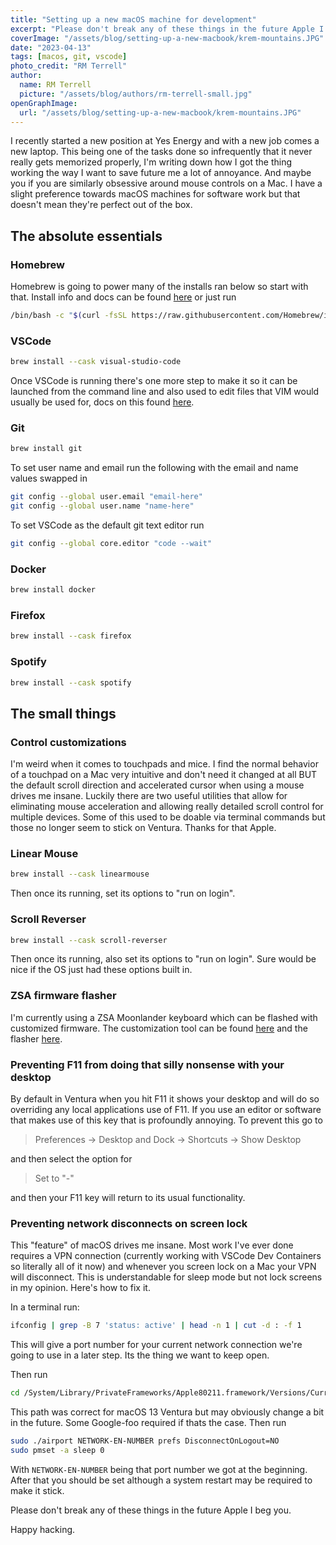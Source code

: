 ```yaml
---
title: "Setting up a new macOS machine for development"
excerpt: "Please don't break any of these things in the future Apple I beg you."
coverImage: "/assets/blog/setting-up-a-new-macbook/krem-mountains.JPG"
date: "2023-04-13"
tags: [macos, git, vscode]
photo_credit: "RM Terrell"
author:
  name: RM Terrell
  picture: "/assets/blog/authors/rm-terrell-small.jpg"
openGraphImage:
  url: "/assets/blog/setting-up-a-new-macbook/krem-mountains.JPG"
---
```


I recently started a new position at Yes Energy and with a new job comes a new laptop. This being one of the tasks done so infrequently that it never really gets memorized properly, I'm writing down how I got the thing working the way I want to save future me a lot of annoyance. And maybe you if you are similarly obsessive around mouse controls on a Mac. I have a slight preference towards macOS machines for software work but that doesn't mean they're perfect out of the box.

## The absolute essentials

### Homebrew

Homebrew is going to power many of the installs ran below so start with that. Install info and docs can be found [here](https://brew.sh/) or just run

```bash
/bin/bash -c "$(curl -fsSL https://raw.githubusercontent.com/Homebrew/install/HEAD/install.sh)"
```

### VSCode

```bash
brew install --cask visual-studio-code
```

Once VSCode is running there's one more step to make it so it can be launched from the command line and also used to edit files that VIM would usually be used for, docs on this found [here](https://code.visualstudio.com/docs/setup/mac#_launching-from-the-command-line).

### Git

```bash
brew install git
```

To set user name and email run the following with the email and name values swapped in

```bash
git config --global user.email "email-here"
git config --global user.name "name-here"
```

To set VSCode as the default git text editor run

```bash
git config --global core.editor "code --wait"
```

### Docker

```bash
brew install docker
```

### Firefox

```bash
brew install --cask firefox
```

### Spotify

```bash
brew install --cask spotify
```

## The small things

### Control customizations

I'm weird when it comes to touchpads and mice. I find the normal behavior of a touchpad on a Mac very intuitive and don't need it changed at all BUT the default scroll direction and accelerated cursor when using a mouse drives me insane. Luckily there are two useful utilities that allow for eliminating mouse acceleration and allowing really detailed scroll control for multiple devices. Some of this used to be doable via terminal commands but those no longer seem to stick on Ventura. Thanks for that Apple.

### Linear Mouse

```bash
brew install --cask linearmouse
```

Then once its running, set its options to "run on login".

### Scroll Reverser

```bash
brew install --cask scroll-reverser
```

Then once its running, also set its options to "run on login". Sure would be nice if the OS just had these options built in.

### ZSA firmware flasher

I'm currently using a ZSA Moonlander keyboard which can be flashed with customized firmware. The customization tool can be found [here](https://www.zsa.io/oryx/) and the flasher [here](https://www.zsa.io/wally).

### Preventing F11 from doing that silly nonsense with your desktop

By default in Ventura when you hit F11 it shows your desktop and will do so overriding any local applications use of F11. If you use an editor or software that makes use of this key that is profoundly annoying. To prevent this go to

> Preferences -> Desktop and Dock -> Shortcuts -> Show Desktop

and then select the option for

> Set to "-"

and then your F11 key will return to its usual functionality.

### Preventing network disconnects on screen lock

This "feature" of macOS drives me insane. Most work I've ever done requires a VPN connection (currently working with VSCode Dev Containers so literally all of it now) and whenever you screen lock on a Mac your VPN will disconnect. This is understandable for sleep mode but not lock screens in my opinion. Here's how to fix it.

In a terminal run:

```bash
ifconfig | grep -B 7 'status: active' | head -n 1 | cut -d : -f 1
```

This will give a port number for your current network connection we're going to use in a later step. Its the thing we want to keep open.

Then run

```bash
cd /System/Library/PrivateFrameworks/Apple80211.framework/Versions/Current/Resources
```

This path was correct for macOS 13 Ventura but may obviously change a bit in the future. Some Google-foo required if thats the case. Then run

```bash
sudo ./airport NETWORK-EN-NUMBER prefs DisconnectOnLogout=NO
sudo pmset -a sleep 0  
```

With `NETWORK-EN-NUMBER` being that port number we got at the beginning. After that you should be set although a system restart may be required to make it stick.

Please don't break any of these things in the future Apple I beg you.

Happy hacking.
